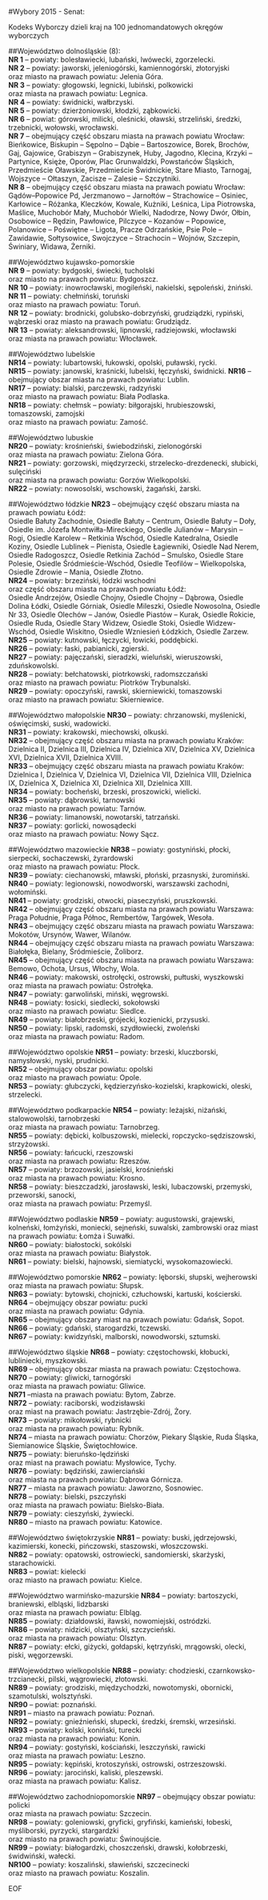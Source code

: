 #Wybory 2015 - Senat:

Kodeks Wyborczy dzieli kraj na 100 jednomandatowych okręgów wyborczych

##Województwo dolnośląskie (8):  
**NR 1** – powiaty: bolesławiecki, lubański, lwówecki, zgorzelecki.  
**NR 2** – powiaty: jaworski, jeleniogórski, kamiennogórski, złotoryjski  
oraz miasto na prawach powiatu: Jelenia Góra.  
**NR 3** – powiaty: głogowski, legnicki, lubiński, polkowicki  
oraz miasta na prawach powiatu: Legnica.  
**NR 4** – powiaty: świdnicki, wałbrzyski.  
**NR 5** – powiaty: dzierżoniowski, kłodzki, ząbkowicki.  
**NR 6** – powiat: górowski, milicki, oleśnicki, oławski, strzeliński, średzki, trzebnicki, wołowski, wrocławski.  
**NR 7** – obejmujący część obszaru miasta na prawach powiatu Wrocław:  
Bieńkowice, Biskupin – Sępolno – Dąbie – Bartoszowice, Borek, Brochów, Gaj, Gajowice, Grabiszyn – Grabiszynek, Huby, Jagodno, Klecina, Krzyki – Partynice, Księże, Oporów, Plac Grunwaldzki, Powstańców Śląskich, Przedmieście Oławskie, Przedmieście Świdnickie, Stare Miasto, Tarnogaj, Wojszyce – Ołtaszyn, Zacisze – Zalesie – Szczytniki.  
**NR 8** – obejmujący część obszaru miasta na prawach powiatu Wrocław:  
Gądów–Popowice Pd, Jerzmanowo – Jarnołtów – Strachowice – Osiniec, Karłowice – Różanka, Kleczków, Kowale, Kużniki, Leśnica, Lipa Piotrowska, Maślice, Muchobór Mały, Muchobór Wielki, Nadodrze, Nowy Dwór, Ołbin, Osobowice – Rędzin, Pawłowice, Pilczyce – Kozanów – Popowice, Polanowice – Poświętne – Ligota, Pracze Odrzańskie, Psie Pole – Zawidawie, Sołtysowice, Swojczyce – Strachocin – Wojnów, Szczepin, Świniary, Widawa, Żerniki.  

##Województwo kujawsko-pomorskie  
**NR 9** – powiaty: bydgoski, świecki, tucholski  
oraz miasto na prawach powiatu: Bydgoszcz.  
**NR 10** – powiaty: inowrocławski, mogileński, nakielski, sępoleński, żniński.  
**NR 11** – powiaty: chełmiński, toruński  
oraz miasto na prawach powiatu: Toruń.  
**NR 12** – powiaty: brodnicki, golubsko-dobrzyński, grudziądzki, rypiński, wąbrzeski
oraz miasto na prawach powiatu: Grudziądz.  
**NR 13** – powiaty: aleksandrowski, lipnowski, radziejowski, włocławski  
oraz miasta na prawach powiatu: Włocławek.  

##Województwo lubelskie  
**NR14** – powiaty: lubartowski, łukowski, opolski, puławski, rycki.  
**NR15** – powiaty: janowski, kraśnicki, lubelski, łęczyński, świdnicki. 
**NR16** – obejmujący obszar miasta na prawach powiatu: Lublin.  
**NR17** – powiaty: bialski, parczewski, radzyński   
oraz miasto na prawach powiatu: Biała Podlaska.  
**NR18** – powiaty: chełmsk – powiaty: biłgorajski, hrubieszowski, tomaszowski, zamojski  
oraz miasto na prawach powiatu: Zamość.  

##Województwo lubuskie  
**NR20** – powiaty: krośnieński, świebodziński, zielonogórski  
oraz miasta na prawach powiatu: Zielona Góra.  
**NR21** – powiaty: gorzowski, międzyrzecki, strzelecko-drezdenecki, słubicki, sulęciński  
oraz miasta na prawach powiatu: Gorzów Wielkopolski.  
**NR22** – powiaty: nowosolski, wschowski, żagański, żarski.  

##Województwo łódzkie
**NR23** – obejmujący część obszaru miasta na prawach powiatu Łódź:                                                                                           
Osiedle Bałuty Zachodnie, Osiedle Bałuty – Centrum, Osiedle Bałuty – Doły, Osiedle im. Józefa Montwiłła-Mireckiego, Osiedle Julianów – Marysin – Rogi, Osiedle Karolew – Retkinia Wschód, Osiedle Katedralna, Osiedle Koziny, Osiedle Lublinek – Pienista, Osiedle Łagiewniki, Osiedle Nad Nerem, Osiedle Radogoszcz, Osiedle Retkinia Zachód – Smulsko, Osiedle Stare Polesie, Osiedle Śródmieście-Wschód, Osiedle Teofilów – Wielkopolska, Osiedle Zdrowie – Mania, Osiedle Złotno.  
**NR24** – powiaty: brzeziński, łódzki wschodni  
oraz część obszaru miasta na prawach powiatu Łódź:  
Osiedle Andrzejów, Osiedle Chojny, Osiedle Chojny – Dąbrowa, Osiedle Dolina Łódki, Osiedle Górniak, Osiedle Mileszki, Osiedle Nowosolna, Osiedle Nr 33, Osiedle Olechów – Janów, Osiedle Piastów – Kurak, Osiedle Rokicie, Osiedle Ruda, Osiedle Stary Widzew, Osiedle Stoki, Osiedle Widzew-Wschód, Osiedle Wiskitno, Osiedle Wzniesień Łódzkich, Osiedle Zarzew.  
**NR25** – powiaty: kutnowski, łęczycki, łowicki, poddębicki.  
**NR26** – powiaty: łaski, pabianicki, zgierski.  
**NR27** – powiaty: pajęczański, sieradzki, wieluński, wieruszowski, zduńskowolski.  
**NR28** – powiaty: bełchatowski, piotrkowski, radomszczański  
oraz miasto na prawach powiatu: Piotrków Trybunalski.  
**NR29** – powiaty: opoczyński, rawski, skierniewicki, tomaszowski  
oraz miasto na prawach powiatu: Skierniewice.  

##Województwo małopolskie
**NR30** – powiaty: chrzanowski, myślenicki, oświęcimski, suski, wadowicki.  
**NR31** – powiaty: krakowski, miechowski, olkuski.  
**NR32** – obejmujący część obszaru miasta na prawach powiatu Kraków:  
Dzielnica II, Dzielnica III, Dzielnica IV, Dzielnica XIV, Dzielnica XV, Dzielnica XVI, Dzielnica XVII, Dzielnica XVIII.  
**NR33** – obejmujący część obszaru miasta na prawach powiatu Kraków:  
Dzielnica I, Dzielnica V, Dzielnica VI, Dzielnica VII, Dzielnica VIII, Dzielnica IX, Dzielnica X, Dzielnica XI, Dzielnica XII, Dzielnica XIII.  
**NR34** – powiaty: bocheński, brzeski, proszowicki, wielicki.  
**NR35** – powiaty: dąbrowski, tarnowski  
oraz miasto na prawach powiatu: Tarnów.  
**NR36** – powiaty: limanowski, nowotarski, tatrzański.  
**NR37** – powiaty: gorlicki, nowosądecki  
oraz miasto na prawach powiatu: Nowy Sącz.  

##Województwo mazowieckie
**NR38** – powiaty: gostyniński, płocki, sierpecki, sochaczewski, żyrardowski  
oraz miasto na prawach powiatu: Płock.  
**NR39** – powiaty: ciechanowski, mławski, płoński, przasnyski, żuromiński.  
**NR40** – powiaty: legionowski, nowodworski, warszawski zachodni, wołomiński.  
**NR41** – powiaty: grodziski, otwocki, piaseczyński, pruszkowski.  
**NR42** – obejmujący część obszaru miasta na prawach powiatu Warszawa:  
Praga Południe, Praga Północ, Rembertów, Targówek, Wesoła.  
**NR43** – obejmujący część obszaru miasta na prawach powiatu Warszawa:  
Mokotów, Ursynów, Wawer, Wilanów.  
**NR44** – obejmujący część obszaru miasta na prawach powiatu Warszawa:  
Białołęka, Bielany, Śródmieście, Żoliborz.  
**NR45** – obejmujący część obszaru miasta na prawach powiatu Warszawa:  
Bemowo, Ochota, Ursus, Włochy, Wola.  
**NR46** – powiaty: makowski, ostrołęcki, ostrowski, pułtuski, wyszkowski  
oraz miasta na prawach powiatu: Ostrołęka.  
**NR47** – powiaty: garwoliński, miński, węgrowski.  
**NR48** – powiaty: łosicki, siedlecki, sokołowski  
oraz miasto na prawach powiatu: Siedlce.  
**NR49** – powiaty: białobrzeski, grójecki, kozienicki, przysuski.  
**NR50** – powiaty: lipski, radomski, szydłowiecki, zwoleński  
oraz miasta na prawach powiatu: Radom.  

##Województwo opolskie
**NR51** – powiaty: brzeski, kluczborski, namysłowski, nyski, prudnicki.  
**NR52** – obejmujący obszar powiatu: opolski  
oraz miasto na prawach powiatu: Opole.  
**NR53** – powiaty: głubczycki, kędzierzyńsko-kozielski, krapkowicki, oleski, strzelecki.  

##Województwo podkarpackie
**NR54** – powiaty: leżajski, niżański, stalowowolski, tarnobrzeski  
oraz miasta na prawach powiatu: Tarnobrzeg.  
**NR55** – powiaty: dębicki, kolbuszowski, mielecki, ropczycko-sędziszowski, strzyżowski.  
**NR56** – powiaty: łańcucki, rzeszowski  
oraz miasta na prawach powiatu: Rzeszów.  
**NR57** – powiaty: brzozowski, jasielski, krośnieński  
oraz miasta na prawach powiatu: Krosno.  
**NR58** – powiaty: bieszczadzki, jarosławski, leski, lubaczowski, przemyski, przeworski, sanocki,  
oraz miasta na prawach powiatu: Przemyśl.  

##Województwo podlaskie
**NR59** – powiaty: augustowski, grajewski, kolneński, łomżyński, moniecki, sejneński, suwalski, zambrowski 
oraz miast na prawach powiatu: Łomża i Suwałki.  
**NR60** – powiaty: białostocki, sokólski  
oraz miasta na prawach powiatu: Białystok.  
**NR61** – powiaty: bielski, hajnowski, siemiatycki, wysokomazowiecki.  

##Województwo pomorskie
**NR62** – powiaty: lęborski, słupski, wejherowski  
oraz miasta na prawach powiatu: Słupsk.  
**NR63** – powiaty: bytowski, chojnicki, człuchowski, kartuski, kościerski.  
**NR64** – obejmujący obszar powiatu: pucki  
oraz miasta na prawach powiatu: Gdynia.  
**NR65** – obejmujący obszary miast na prawach powiatu: Gdańsk, Sopot.  
**NR66** – powiaty: gdański, starogardzki, tczewski.  
**NR67** – powiaty: kwidzyński, malborski, nowodworski, sztumski.  

##Województwo śląskie
**NR68** – powiaty: częstochowski, kłobucki, lubliniecki, myszkowski.  
**NR69** – obejmujący obszar miasta na prawach powiatu: Częstochowa.  
**NR70** – powiaty: gliwicki, tarnogórski  
oraz miasta na prawach powiatu: Gliwice.  
**NR71** –miasta na prawach powiatu: Bytom, Zabrze.  
**NR72** – powiaty: raciborski, wodzisławski  
oraz miast na prawach powiatu: Jastrzębie-Zdrój, Żory.  
**NR73** – powiaty: mikołowski, rybnicki  
oraz miasta na prawach powiatu: Rybnik.  
**NR74** – miasta na prawach powiatu: Chorzów, Piekary Śląskie, Ruda Śląska, Siemianowice Śląskie, Świętochłowice.  
**NR75** – powiaty: bieruńsko-lędziński  
oraz miast na prawach powiatu: Mysłowice, Tychy.  
**NR76** – powiaty: będziński, zawierciański  
oraz miasta na prawach powiatu: Dąbrowa Górnicza.  
**NR77** – miasta na prawach powiatu: Jaworzno, Sosnowiec.  
**NR78** – powiaty: bielski, pszczyński  
oraz miasta na prawach powiatu: Bielsko-Biała.  
**NR79** – powiaty: cieszyński, żywiecki.  
**NR80** – miasto na prawach powiatu: Katowice.  

##Województwo świętokrzyskie
**NR81** – powiaty: buski, jędrzejowski, kazimierski, konecki, pińczowski, staszowski, włoszczowski.  
**NR82** – powiaty: opatowski, ostrowiecki, sandomierski, skarżyski, starachowicki.  
**NR83** – powiat: kielecki  
oraz miasto na prawach powiatu: Kielce.  

##Województwo warmińsko-mazurskie
**NR84** – powiaty: bartoszycki, braniewski, elbląski, lidzbarski  
oraz miasta na prawach powiatu: Elbląg.  
**NR85** – powiaty: działdowski, iławski, nowomiejski, ostródzki.  
**NR86** – powiaty: nidzicki, olsztyński, szczycieński.  
oraz miasta na prawach powiatu: Olsztyn.  
**NR87** – powiaty: ełcki, giżycki, gołdapski, kętrzyński, mrągowski, olecki, piski, węgorzewski.  

##Województwo wielkopolskie
**NR88** – powiaty: chodzieski, czarnkowsko-trzcianecki, pilski, wągrowiecki, złotowski.  
**NR89** – powiaty: grodziski, międzychodzki, nowotomyski, obornicki, szamotulski, wolsztyński.  
**NR90** – powiat: poznański.  
**NR91** – miasto na prawach powiatu: Poznań.  
**NR92** – powiaty: gnieźnieński, słupecki, średzki, śremski, wrzesiński.  
**NR93** – powiaty: kolski, koniński, turecki  
oraz miasta na prawach powiatu: Konin.  
**NR94** – powiaty: gostyński, kościański, leszczyński, rawicki  
oraz miasta na prawach powiatu: Leszno.  
**NR95** – powiaty: kępiński, krotoszyński, ostrowski, ostrzeszowski.  
**NR96** – powiaty: jarociński, kaliski, pleszewski.  
oraz miasta na prawach powiatu: Kalisz.  

##Województwo zachodniopomorskie
**NR97** – obejmujący obszar powiatu: policki  
oraz miasta na prawach powiatu: Szczecin.  
**NR98** – powiaty: goleniowski, gryficki, gryfiński, kamieński, łobeski, myśliborski, pyrzycki, stargardzki  
oraz miasto na prawach powiatu: Świnoujście.  
**NR99** – powiaty: białogardzki, choszczeński, drawski, kołobrzeski, świdwiński, wałecki.  
**NR100** – powiaty: koszaliński, sławieński, szczecinecki  
oraz miasto na prawach powiatu: Koszalin.  

EOF
